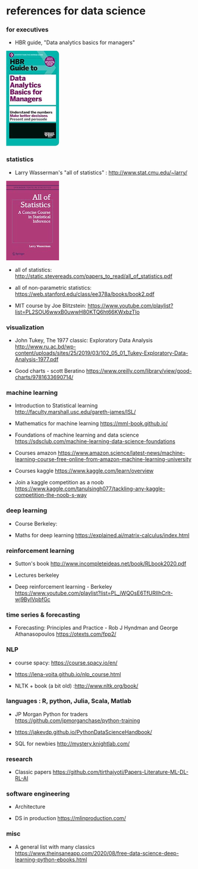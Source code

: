 # references for data science 

### for executives 

* HBR guide, "Data analytics basics for managers"

![alt text](https://github.com/GitHKDL/references/blob/main/51Os0ocq%2BqL.jpg?raw=true)


### statistics

* Larry Wasserman's "all of statistics" : http://www.stat.cmu.edu/~larry/

![alt text](https://github.com/GitHKDL/references/blob/main/61L6v7WjPzL.jpg?raw=true)
* all of statistics: http://static.stevereads.com/papers_to_read/all_of_statistics.pdf
* all of non-parametric statistics: https://web.stanford.edu/class/ee378a/books/book2.pdf

* MIT course by Joe Blitzstein: https://www.youtube.com/playlist?list=PL2SOU6wwxB0uwwH80KTQ6ht66KWxbzTIo


### visualization 

*  John Tukey, The 1977 classic: Exploratory Data Analysis http://www.ru.ac.bd/wp-content/uploads/sites/25/2019/03/102_05_01_Tukey-Exploratory-Data-Analysis-1977.pdf

* Good charts - scott Beratino https://www.oreilly.com/library/view/good-charts/9781633690714/


### machine learning 

* Introduction to Statistical learning 
http://faculty.marshall.usc.edu/gareth-james/ISL/

* Mathematics for machine learning 
https://mml-book.github.io/

* Foundations of machine learning and data science 
https://sdsclub.com/machine-learning-data-science-foundations

* Courses amazon 
https://www.amazon.science/latest-news/machine-learning-course-free-online-from-amazon-machine-learning-university

* Courses kaggle https://www.kaggle.com/learn/overview

* Join a kaggle competition as a noob
https://www.kaggle.com/tanulsingh077/tackling-any-kaggle-competition-the-noob-s-way


### deep learning 

* Course Berkeley: 

* Maths for deep learning 
https://explained.ai/matrix-calculus/index.html

### reinforcement learning 

* Sutton's book http://www.incompleteideas.net/book/RLbook2020.pdf

* Lectures berkeley 

* Deep reinforcement learning - Berkeley
https://www.youtube.com/playlist?list=PL_iWQOsE6TfURIIhCrlt-wj9ByIVpbfGc



### time series & forecasting 

* Forecasting: Principles and Practice - Rob J Hyndman and George Athanasopoulos https://otexts.com/fpp2/


### NLP 

* course spacy: https://course.spacy.io/en/

* https://lena-voita.github.io/nlp_course.html

* NLTK + book (a bit old) :http://www.nltk.org/book/



### languages : R, python, Julia, Scala, Matlab 

* JP Morgan Python for traders https://github.com/jpmorganchase/python-training

* https://jakevdp.github.io/PythonDataScienceHandbook/

* SQL for newbies http://mystery.knightlab.com/

### research 

* Classic papers https://github.com/tirthajyoti/Papers-Literature-ML-DL-RL-AI



### software engineering 

* Architecture  

* DS in production https://mlinproduction.com/ 



### misc 

* A general list with many classics 
https://www.theinsaneapp.com/2020/08/free-data-science-deep-learning-python-ebooks.html

